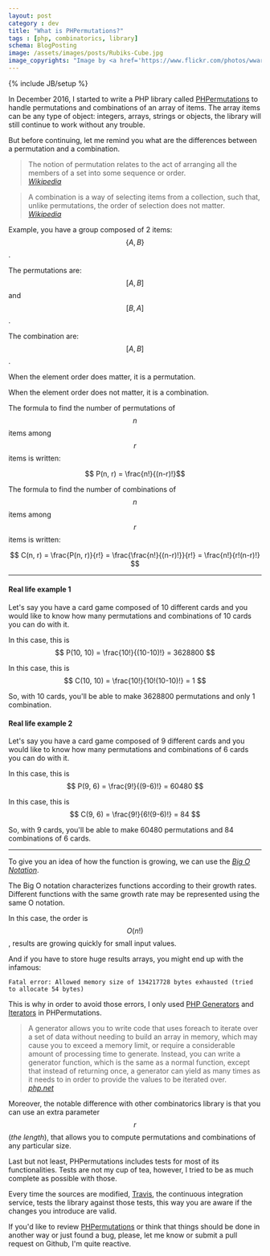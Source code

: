 ```yaml
---
layout: post
category : dev
title: "What is PHPermutations?"
tags : [php, combinatorics, library]
schema: BlogPosting
image: /assets/images/posts/Rubiks-Cube.jpg
image_copyrights: "Image by <a href='https://www.flickr.com/photos/wwarby/11913013374/in/photostream/'>William Warby</a>."
---
```

{% include JB/setup %}

In December 2016, I started to write a PHP library called [PHPermutations](https://packagist.org/packages/drupol/phpermutations) to handle permutations and combinations of an array of items.
The array items can be any type of object: integers, arrays, strings or objects, the library will still continue to work without any trouble.

But before continuing, let me remind you what are the differences between a permutation and a combination.

<!--break-->

<blockquote class="blockquote text-justify">
The notion of permutation relates to the act of arranging all the members of a set into some sequence or order.
<footer class="blockquote-footer"><cite><a href="https://en.wikipedia.org/wiki/Permutation">Wikipedia</a></cite></footer>
</blockquote>

<blockquote class="blockquote text-justify">
A combination is a way of selecting items from a collection, such that, unlike permutations, the order of selection does not matter.
<footer class="blockquote-footer"><cite><a href="https://en.wikipedia.org/wiki/Combination">Wikipedia</a></cite></footer>
</blockquote>

Example, you have a group composed of 2 items: $$ \{A, B\} $$.

The permutations are: $$ [A, B] $$ and $$ [B, A] $$.

The combination are: $$ [A, B] $$.

When the element order does matter, it is a permutation.

When the element order does not matter, it is a combination.

The formula to find the number of permutations of $$ n $$ items among $$ r $$ items is written:
 
$$ P(n, r) = \frac{n!}{(n-r)!}$$

The formula to find the number of combinations of $$ n $$ items among $$ r $$ items is written:

$$ C(n, r) = \frac{P(n, r)}{r!} = \frac{\frac{n!}{(n-r)!}}{r!} = \frac{n!}{r!(n-r)!} $$

---

#### Real life example 1

Let's say you have a card game composed of 10 different cards and you would like to know how many permutations and combinations of 10 cards you can do with it.

In this case, this is $$ P(10, 10) = \frac{10!}{(10-10)!} = 3628800 $$

In this case, this is $$ C(10, 10) = \frac{10!}{10!(10-10)!} = 1 $$

So, with 10 cards, you'll be able to make 3628800 permutations and only 1 combination.

#### Real life example 2

Let's say you have a card game composed of 9 different cards and you would like to know how many permutations and combinations of 6 cards you can do with it.

In this case, this is $$ P(9, 6) = \frac{9!}{(9-6)!} = 60480 $$

In this case, this is $$ C(9, 6) = \frac{9!}{6!(9-6)!} = 84 $$

So, with 9 cards, you'll be able to make 60480 permutations and 84 combinations of 6 cards.

---

To give you an idea of how the function is growing, we can use the _[Big O Notation](https://en.wikipedia.org/wiki/Big_O_notation)_.

The Big O notation characterizes functions according to their growth rates. Different functions with the same growth rate may be represented using the same O notation.

In this case, the order is $$ O(n!) $$, results are growing quickly for small input values.

And if you have to store huge results arrays, you might end up with the infamous:

`Fatal error: Allowed memory size of 134217728 bytes exhausted (tried to allocate 54 bytes)`

This is why in order to avoid those errors, I only used [PHP Generators](https://secure.php.net/manual/en/language.generators.overview.php) and [Iterators](https://secure.php.net/manual/en/class.iterator.php) in PHPermutations.

<blockquote class="blockquote text-justify">
A generator allows you to write code that uses foreach to iterate over a set of data without needing to build an array in memory, which may cause you to exceed a memory limit, or require a considerable amount of processing time to generate. Instead, you can write a generator function, which is the same as a normal function, except that instead of returning once, a generator can yield as many times as it needs to in order to provide the values to be iterated over.
<footer class="blockquote-footer"><cite><a href="https://secure.php.net/manual/en/language.generators.overview.php">php.net</a></cite></footer>
</blockquote>

Moreover, the notable difference with other combinatorics library is that you can use an extra parameter $$ r $$ (_the length_), that allows you to
compute permutations and combinations of any particular size.

Last but not least, PHPermutations includes tests for most of its functionalities.
Tests are not my cup of tea, however, I tried to be as much complete as possible with those.

Every time the sources are modified, [Travis](https://travis-ci.org/drupol/phpermutations), the continuous integration service, tests the library against those tests, this way you are aware if the changes you introduce are valid.

If you'd like to review [PHPermutations](https://github.com/drupol/phpermutations) or think that things should be done in another way or just found a bug, please, let me know or submit a pull request on Github, I'm quite reactive.
